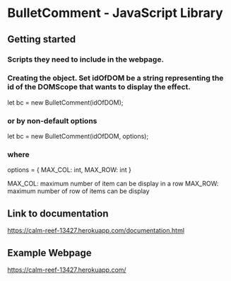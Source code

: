 # BulletComment - JavaScript Library 

## Getting started
### Scripts they need to include in the webpage.
<script src="/path/to/BulletComment.js"></script>

### Creating the object. Set idOfDOM be a string representing the id of the DOMScope that wants to display the effect.
let bc = new BulletComment(idOfDOM);

### or by non-default options
let bc = new BulletComment(idOfDOM, options);

### where
options = {
	MAX_COL: int,
	MAX_ROW: int
}

MAX_COL: maximum number of item can be display in a row
MAX_ROW: maximum number of row of items can be display


## Link to documentation
https://calm-reef-13427.herokuapp.com/documentation.html

## Example Webpage
https://calm-reef-13427.herokuapp.com/
